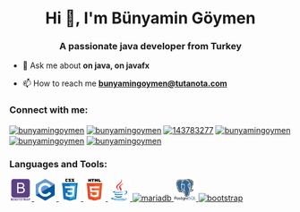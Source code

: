 <h1 align="center">Hi 👋, I'm Bünyamin Göymen</h1>
<h3 align="center">A passionate java developer from Turkey</h3>

- 💬 Ask me about **on java, on javafx**

- 📫 How to reach me **bunyamingoymen@tutanota.com**

<h3 align="left">Connect with me:</h3>
<p align="left" style="color:red;">
<a href="https://twitter.com/bunyamingoymen" target="blank"><img align="center" src="https://cdn.jsdelivr.net/npm/simple-icons@3.0.1/icons/twitter.svg" alt="bunyamingoymen" height="30" width="40" /></a>
<a href="https://linkedin.com/in/bunyamingoymen" target="blank"><img align="center" src="https://cdn.jsdelivr.net/npm/simple-icons@3.0.1/icons/linkedin.svg" alt="bunyamingoymen" height="30" width="40" /></a>
<a href="https://stackoverflow.com/users/143783277" target="blank"><img align="center" src="https://cdn.jsdelivr.net/npm/simple-icons@3.0.1/icons/stackoverflow.svg" alt="143783277" height="30" width="40" /></a>
<a href="https://fb.com/bunyamingoymen" target="blank"><img align="center" src="https://cdn.jsdelivr.net/npm/simple-icons@3.0.1/icons/facebook.svg" alt="bunyamingoymen" height="30" width="40" /></a>
<a href="https://instagram.com/bunyamingoymen" target="blank"><img align="center" src="https://cdn.jsdelivr.net/npm/simple-icons@3.0.1/icons/instagram.svg" alt="bunyamingoymen" height="30" width="40" /></a>
<a href="https://www.hackerrank.com/bunyamingoymen" target="blank"><img align="center" src="https://cdn.jsdelivr.net/npm/simple-icons@3.0.1/icons/hackerrank.svg" alt="bunyamingoymen" height="30" width="40" /></a>
</p>

<h3 align="left">Languages and Tools:</h3>
<p align="left"> <a href="https://getbootstrap.com" target="_blank"> <img src="https://raw.githubusercontent.com/devicons/devicon/master/icons/bootstrap/bootstrap-plain-wordmark.svg" alt="bootstrap" width="40" height="40"/> </a> <a href="https://www.cprogramming.com/" target="_blank"> <img src="https://raw.githubusercontent.com/devicons/devicon/master/icons/c/c-original.svg" alt="c" width="40" height="40"/> </a> <a href="https://www.w3schools.com/css/" target="_blank"> <img src="https://raw.githubusercontent.com/devicons/devicon/master/icons/css3/css3-original-wordmark.svg" alt="css3" width="40" height="40"/> </a> <a href="https://www.w3.org/html/" target="_blank"> <img src="https://raw.githubusercontent.com/devicons/devicon/master/icons/html5/html5-original-wordmark.svg" alt="html5" width="40" height="40"/> </a> <a href="https://www.java.com" target="_blank"> <img src="https://raw.githubusercontent.com/devicons/devicon/master/icons/java/java-original.svg" alt="java" width="40" height="40"/> </a> <a href="https://mariadb.org/" target="_blank"> <img src="https://www.vectorlogo.zone/logos/mariadb/mariadb-icon.svg" alt="mariadb" width="40" height="40"/> </a> <a href="https://www.postgresql.org" target="_blank"> <img src="https://raw.githubusercontent.com/devicons/devicon/master/icons/postgresql/postgresql-original-wordmark.svg" alt="postgresql" width="40" height="40"/>  <a href="https://hadoop.apache.org/" target="_blank"> <img src="https://camo.githubusercontent.com/55336973a5c752995e40ccec95502a4aa6b3d091ff52741bc59456d61c67b7e5/68747470733a2f2f7777772e766563746f726c6f676f2e7a6f6e652f6c6f676f732f6170616368655f6861646f6f702f6170616368655f6861646f6f702d69636f6e2e737667" alt="bootstrap" width="40" height="40"/> </a> </p>
